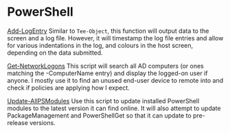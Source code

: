 # PowerShell

[Add-LogEntry](https://github.com/kieranwalsh/PowerShell/blob/main/Add-LogEntry/add-LogEntry.ps1)
Similar to `Tee-Object`, this function will output data to the screen and a log file. However, it will timestamp the log file entries and allow for various indentations in the log, and colours in the host screen, depending on the data submitted.

[Get-NetworkLogons](https://github.com/kieranwalsh/PowerShell/blob/main/Get-NetworkLogons/Get-NetworkLogons.ps1)
This script will search all AD computers (or ones matching the -ComputerName entry) and display the logged-on user if anyone. I mostly use it to find an unused end-user device to remote into and check if policies are applying how I expect.

[Update-AllPSModules](https://github.com/kieranwalsh/PowerShell/blob/main/Update-AllPSModules/Update-AllPSModules.ps1)
Use this script to update installed PowerShell modules to the latest version it can find online. It will also attempt to update PackageManagement and PowerShellGet so that it can update to pre-release versions.
